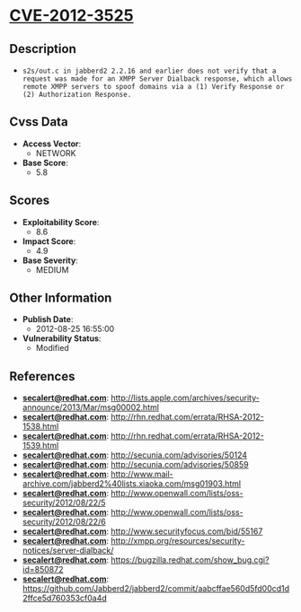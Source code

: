 
# [CVE-2012-3525](https://cve.mitre.org/cgi-bin/cvename.cgi?name=CVE-2012-3525)

## Description

- `s2s/out.c in jabberd2 2.2.16 and earlier does not verify that a request was made for an XMPP Server Dialback response, which allows remote XMPP servers to spoof domains via a (1) Verify Response or (2) Authorization Response.`

## Cvss Data

- **Access Vector**:
  - NETWORK
- **Base Score**:
  - 5.8

## Scores

- **Exploitability Score**:
  - 8.6
- **Impact Score**:
  - 4.9
- **Base Severity**:
  - MEDIUM

## Other Information

- **Publish Date**:
  - 2012-08-25 16:55:00
- **Vulnerability Status**:
  - Modified

## References

- **secalert@redhat.com**: http://lists.apple.com/archives/security-announce/2013/Mar/msg00002.html
- **secalert@redhat.com**: http://rhn.redhat.com/errata/RHSA-2012-1538.html
- **secalert@redhat.com**: http://rhn.redhat.com/errata/RHSA-2012-1539.html
- **secalert@redhat.com**: http://secunia.com/advisories/50124
- **secalert@redhat.com**: http://secunia.com/advisories/50859
- **secalert@redhat.com**: http://www.mail-archive.com/jabberd2%40lists.xiaoka.com/msg01903.html
- **secalert@redhat.com**: http://www.openwall.com/lists/oss-security/2012/08/22/5
- **secalert@redhat.com**: http://www.openwall.com/lists/oss-security/2012/08/22/6
- **secalert@redhat.com**: http://www.securityfocus.com/bid/55167
- **secalert@redhat.com**: http://xmpp.org/resources/security-notices/server-dialback/
- **secalert@redhat.com**: https://bugzilla.redhat.com/show_bug.cgi?id=850872
- **secalert@redhat.com**: https://github.com/Jabberd2/jabberd2/commit/aabcffae560d5fd00cd1d2ffce5d760353cf0a4d
